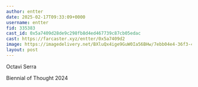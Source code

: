 ```yaml
---
author: entter
date: 2025-02-17T09:33:09+0000
username: entter
fid: 335383
cast_id: 0x5a7409d28de9c298fb8d4ed467739c87cb05edac
cast: https://farcaster.xyz/entter/0x5a7409d2
image: https://imagedelivery.net/BXluQx4ige9GuW0Ia56BHw/7ebb04e4-36f3-488f-3ae3-82fad2d4f800/original
layout: post
---
```


Octavi Serra

Biennial of Thought 2024

<img src='https://imagedelivery.net/BXluQx4ige9GuW0Ia56BHw/7ebb04e4-36f3-488f-3ae3-82fad2d4f800/original' alt='' referrerpolicy='no-referrer'/>
